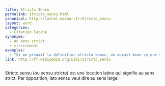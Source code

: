```yaml
---
title: Stricto Sensu
permalink: stricto_sensu.html
canonical: http://lachal.neamar.fr/Stricto_sensu
layout: word
categories:
  - Citation latine
synonyms:
  - Au sens strict
  - strictement
examples:
  - "Si on prenait la définition stricto sensu, on aurait bien ce que vous dites…Mais un peu de magie vaudoue n'a jamais fait de mal à personnne."
link: http://fr.wikipedia.org/wiki/Stricto_sensu
---
```


Stricto sensu (ou sensu stricto) est une locution latine qui signifie au sens strict. Par opposition, lato sensu veut dire au sens large.

